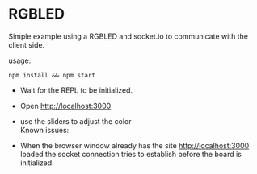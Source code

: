 RGBLED
======

Simple example using a RGBLED and socket.io to communicate with the client side.  

usage:  

    npm install && npm start  

- Wait for the REPL to be initialized.
- Open [http://localhost:3000](http://localhost:3000)  
- use the sliders to adjust the color  
Known issues:  

- When the browser window already has the site [http://localhost:3000](http://localhost:3000) loaded the socket connection tries to establish before the board is initialized.  
